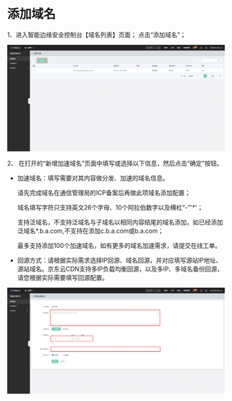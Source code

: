 # **添加域名**

1、进入智能边缘安全控制台【域名列表】页面； 点击“添加域名”；

![添加域名](/image/Intelligent-Edge-Security/添加域名.png)

2、 在打开的“新增加速域名”页面中填写或选择以下信息，然后点击“确定”按钮。

- 加速域名：填写需要对其内容做分发、加速的域名信息。

  请先完成域名在通信管理局的ICP备案后再做此项域名添加配置；

  域名填写字符只支持英文26个字母、10个阿拉伯数字以及横杠“-”'*'；

  支持泛域名，不支持泛域名与子域名以相同内容结尾的域名添加，如已经添加泛域名*.b.a.com,不支持在添加c.b.a.com或b.a.com；

  最多支持添加100个加速域名，如有更多的域名加速需求，请提交在线工单。

- 回源方式：请根据实际需求选择IP回源、域名回源，并对应填写源站IP地址、源站域名。京东云CDN支持多IP负载均衡回源，以及多IP、多域名备份回源，请您根据实际需要填写回源配置。

![域名基本信息配置](/image/Intelligent-Edge-Security/域名基本信息配置.png)

